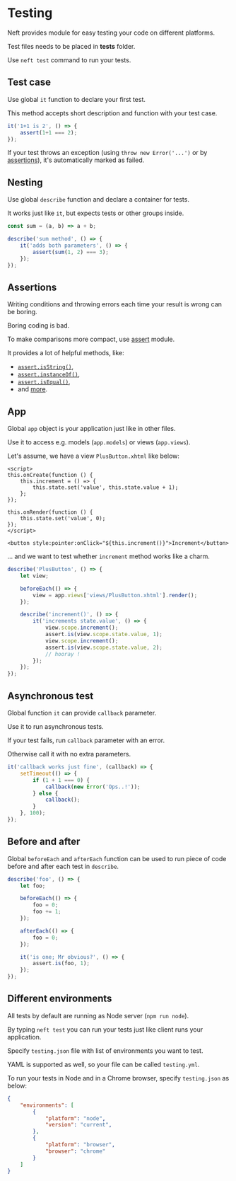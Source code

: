 # Testing

Neft provides module for easy testing your code on different platforms.

Test files needs to be placed in **tests** folder.

Use `neft test` command to run your tests.

## Test case

Use global `it` function to declare your first test.

This method accepts short description and function with your test case.

```javascript
it('1+1 is 2', () => {
    assert(1+1 === 2);
});
```

If your test throws an exception (using `throw new Error('...')` or by [assertions](/api/assert.html)), it's automatically marked as failed.

## Nesting

Use global `describe` function and declare a container for tests.

It works just like `it`, but expects tests or other groups inside.

```javascript
const sum = (a, b) => a + b;

describe('sum method', () => {
    it('adds both parameters', () => {
        assert(sum(1, 2) === 3);
    });
});
```

## Assertions

Writing conditions and throwing errors each time your result is wrong can be boring.

Boring coding is bad.

To make comparisons more compact, use [assert](/api/assert.html) module.

It provides a lot of helpful methods, like:
 - [`assert.isString()`](/api/assert.html#assertisstring),
 - [`assert.instanceOf()`](/api/assert.html#assertinstanceof),
 - [`assert.isEqual()`](/api/assert.html#assertisequal),
 - and [more](/api/assert.html).

## App

Global `app` object is your application just like in other files.

Use it to access e.g. models (`app.models`) or views (`app.views`).

Let's assume, we have a view `PlusButton.xhtml` like below:

```xhtml
<script>
this.onCreate(function () {
    this.increment = () => {
        this.state.set('value', this.state.value + 1);
    };
});

this.onRender(function () {
    this.state.set('value', 0);
});
</script>

<button style:pointer:onClick="${this.increment()}">Increment</button>
```

... and we want to test whether `increment` method works like a charm.

```javascript
describe('PlusButton', () => {
    let view;

    beforeEach(() => {
        view = app.views['views/PlusButton.xhtml'].render();
    });

    describe('increment()', () => {
        it('increments state.value', () => {
            view.scope.increment();
            assert.is(view.scope.state.value, 1);
            view.scope.increment();
            assert.is(view.scope.state.value, 2);
            // hooray !
        });
    });
});
```

## Asynchronous test

Global function `it` can provide `callback` parameter.

Use it to run asynchronous tests.

If your test fails, run `callback` parameter with an error.

Otherwise call it with no extra parameters.

```javascript
it('callback works just fine', (callback) => {
    setTimeout(() => {
        if (1 + 1 === 0) {
            callback(new Error('Ops..!'));
        } else {
            callback();
        }
    }, 100);
});
```

## Before and after

Global `beforeEach` and `afterEach` function can be used to run piece of code before and after each test in `describe`.

```javascript
describe('foo', () => {
    let foo;

    beforeEach(() => {
        foo = 0;
        foo += 1;
    });

    afterEach(() => {
        foo = 0;
    });

    it('is one; Mr obvious?', () => {
        assert.is(foo, 1);
    });
});
```

## Different environments

All tests by default are running as Node server (`npm run node`).

By typing `neft test` you can run your tests just like client runs your application.

Specify `testing.json` file with list of environments you want to test.

YAML is supported as well, so your file can be called `testing.yml`.

To run your tests in Node and in a Chrome browser, specify `testing.json` as below:

```json
{
    "environments": [
        {
            "platform": "node",
            "version": "current",
        },
        {
            "platform": "browser",
            "browser": "chrome"
        }
    ]
}
```
